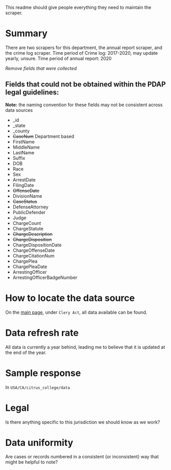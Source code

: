 This readme should give people everything they need to maintain the scraper.

# Summary
There are two scrapers for this department, the annual report scraper, and the crime log scraper.
Time period of Crime log: 2017-2020, may update yearly, unsure.
Time period of annual report: 2020

_Remove fields that were collected_
## Fields that could not be obtained within the PDAP legal guidelines:
**Note:** the naming convention for these fields may not be consistent across data sources
* _id
* _state
* _county
* ~~CaseNum~~ Department based
* FirstName
* MiddleName
* LastName
* Suffix
* DOB
* Race
* Sex
* ArrestDate
* FilingDate
* ~~OffenseDate~~
* DivisionName
* ~~CaseStatus~~
* DefenseAttorney
* PublicDefender
* Judge
* ChargeCount
* ChargeStatute
* ~~ChargeDescription~~
* ~~ChargeDisposition~~
* ChargeDispositionDate
* ChargeOffenseDate
* ChargeCitationNum
* ChargePlea
* ChargePleaDate
* ArrestingOfficer
* ArrestingOfficerBadgeNumber

# How to locate the data source
On the [main page](https://www.citruscollege.edu/campussafety/Pages/default.aspx), under `Clery Act`, all data available can be found.

# Data refresh rate
All data is currently a year behind, leading me to believe that it is updated at the end of the year.

# Sample response
In `USA/CA/citrus_college/data`

# Legal
Is there anything specific to this jurisdiction we should know as we work?

# Data uniformity
Are cases or records numbered in a consistent (or inconsistent) way that might be helpful to note?

